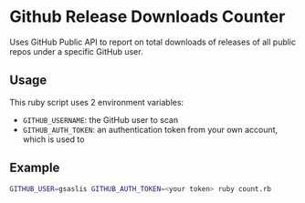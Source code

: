 # Github Release Downloads Counter

Uses GitHub Public API to report on total downloads of releases of all public repos under a specific GitHub user.

## Usage

This ruby script uses 2 environment variables: 

* `GITHUB_USERNAME`: the GitHub user to scan
* `GITHUB_AUTH_TOKEN`: an authentication token from your own account, which is used to 

## Example

```bash
GITHUB_USER=gsaslis GITHUB_AUTH_TOKEN=<your token> ruby count.rb
``` 
